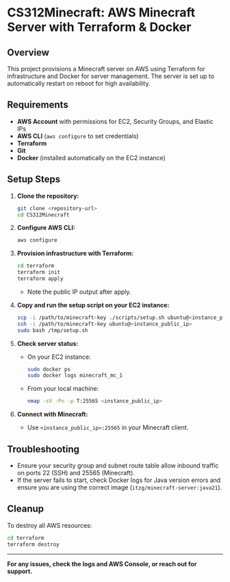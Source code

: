 # CS312Minecraft: AWS Minecraft Server with Terraform & Docker

## Overview
This project provisions a Minecraft server on AWS using Terraform for infrastructure and Docker for server management. The server is set up to automatically restart on reboot for high availability.

## Requirements
- **AWS Account** with permissions for EC2, Security Groups, and Elastic IPs
- **AWS CLI** (`aws configure` to set credentials)
- **Terraform**
- **Git**
- **Docker** (installed automatically on the EC2 instance)

## Setup Steps

1. **Clone the repository:**
   ```sh
   git clone <repository-url>
   cd CS312Minecraft
   ```

2. **Configure AWS CLI:**
   ```sh
   aws configure
   ```

3. **Provision infrastructure with Terraform:**
   ```sh
   cd terraform
   terraform init
   terraform apply
   ```
   - Note the public IP output after apply.

4. **Copy and run the setup script on your EC2 instance:**
   ```sh
   scp -i /path/to/minecraft-key ./scripts/setup.sh ubuntu@<instance_public_ip>:/tmp/
   ssh -i /path/to/minecraft-key ubuntu@<instance_public_ip>
   sudo bash /tmp/setup.sh
   ```

5. **Check server status:**
   - On your EC2 instance:
     ```sh
     sudo docker ps
     sudo docker logs minecraft_mc_1
     ```
   - From your local machine:
     ```sh
     nmap -sV -Pn -p T:25565 <instance_public_ip>
     ```

6. **Connect with Minecraft:**
   - Use `<instance_public_ip>:25565` in your Minecraft client.

## Troubleshooting
- Ensure your security group and subnet route table allow inbound traffic on ports 22 (SSH) and 25565 (Minecraft).
- If the server fails to start, check Docker logs for Java version errors and ensure you are using the correct image (`itzg/minecraft-server:java21`).

## Cleanup
To destroy all AWS resources:
```sh
cd terraform
terraform destroy
```

---

**For any issues, check the logs and AWS Console, or reach out for support.**